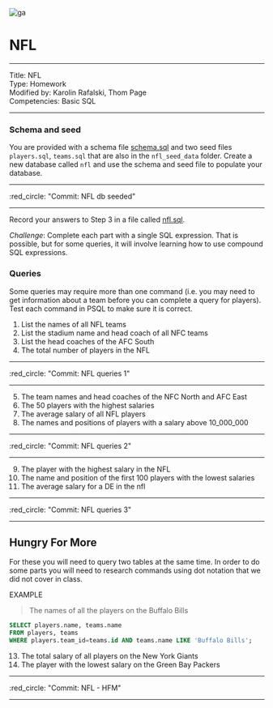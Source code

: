 ![ga](/ga_cog.png)

# NFL

---
Title: NFL <br>
Type: Homework<br>
Modified by: Karolin Rafalski, Thom Page <br>
Competencies: Basic SQL<br>

---

### Schema and seed

You are provided with a schema file [schema.sql](nfl_seed_data/schema.sql) and two seed files
`players.sql`, `teams.sql` that are also in the `nfl_seed_data` folder. Create a new database called `nfl` and use the schema and seed file to populate your database.

<hr>
:red_circle: "Commit: NFL db seeded"
<hr>


Record your answers to Step 3 in a file called [nfl.sql](nfl.sql).

_Challenge_: Complete each part with a single SQL expression. That is
possible, but for some queries, it will involve learning how to use compound SQL
expressions.


### Queries

Some queries may require more than one command (i.e. you may need to get information about a team before you can complete a query for players). Test each command in PSQL to make sure it is correct.

1.  List the names of all NFL teams
2.  List the stadium name and head coach of all NFC teams
3.  List the head coaches of the AFC South
4.  The total number of players in the NFL

<hr>
:red_circle: "Commit: NFL queries 1"
<hr>

5.  The team names and head coaches of the NFC North and AFC East
6.  The 50 players with the highest salaries
7.  The average salary of all NFL players
8.  The names and positions of players with a salary above 10_000_000

<hr>
:red_circle: "Commit: NFL queries 2"
<hr>

9.  The player with the highest salary in the NFL
10. The name and position of the first 100 players with the lowest salaries
11. The average salary for a DE in the nfl

<hr>
:red_circle: "Commit: NFL queries 3"
<hr>

## Hungry For More

For these you will need to query two tables at the same time. In order to do some parts you will need to research commands using dot notation that we did not cover in class.

EXAMPLE

> The names of all the players on the Buffalo Bills

```sql
SELECT players.name, teams.name
FROM players, teams
WHERE players.team_id=teams.id AND teams.name LIKE 'Buffalo Bills';
```

13. The total salary of all players on the New York Giants
14. The player with the lowest salary on the Green Bay Packers

<hr>
:red_circle: "Commit: NFL - HFM"
<hr>
